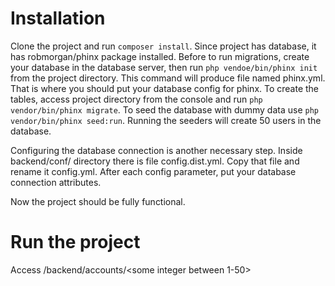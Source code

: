 # Installation
Clone the project and run ```composer install```.
Since project has database, it has robmorgan/phinx package installed. Before to run migrations, create your database in 
the database server, then run ```php vendoe/bin/phinx init``` from the project directory. This command will produce file 
named phinx.yml. That is where you should put your database config for phinx. To create the tables, access project 
directory from the console and run ```php vendor/bin/phinx migrate```.
To seed the database with dummy data use ```php vendor/bin/phinx seed:run```. Running the seeders will create 50 users 
in the database.

Configuring the database connection is another necessary step. Inside backend/conf/ directory there is file config.dist.yml.
Copy that file and rename it config.yml. After each config parameter, put your database connection attributes.

Now the project should be fully functional.

# Run the project
Access /backend/accounts/<some integer between 1-50>